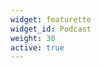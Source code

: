 ```yaml
---
widget: featurette
widget_id: Podcast
weight: 30
active: true
---
```

<div id='buzzsprout-small-player-1438372'></div><script type='text/javascript' charset='utf-8' src='https://www.buzzsprout.com/1438372.js?container_id=buzzsprout-small-player-1438372&player=small'></script>